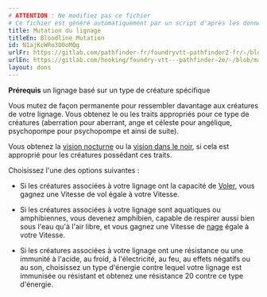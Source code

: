 ```yaml
---
# ATTENTION : Ne modifiez pas ce fichier
# Ce fichier est généré automatiquement par un script d'après les données du module Foundry VTT officiel et de sa traduction
title: Mutation du lignage
titleEn: Bloodline Mutation
id: N1ajKcWRo3O0oMQg
urlFr: https://gitlab.com/pathfinder-fr/foundryvtt-pathfinder2-fr/-/blob/master/data/feats/N1ajKcWRo3O0oMQg.htm
urlEn: https://gitlab.com/hooking/foundry-vtt---pathfinder-2e/-/blob/master/packs/data/feats.db/bloodline-mutation.json
layout: dons
---
```

**Prérequis** un lignage basé sur un type de créature spécifique

Vous mutez de façon permanente pour ressembler davantage aux créatures de votre lignage. Vous obtenez le ou les traits appropriés pour ce type de créatures (aberration pour aberrant, ange et céleste pour angélique, psychopompe pour psychopompe et ainsi de suite).

Vous obtenez la [vision nocturne](../capacités-ascendances/vision-nocturne.md) ou la [vision dans le noir](../capacités-ascendances/vision-dans-le-noir.md), si cela est approprié pour les créatures possédant ces traits.

Choisissez l'une des options suivantes :

- Si les créatures associées à votre lignage ont la capacité de [Voler](../actions/voler.md), vous gagnez une Vitesse de vol égale à votre Vitesse.
- Si les créatures associées à votre lignage sont aquatiques ou amphibiennes, vous devenez amphibien, capable de respirer aussi bien sous l'eau qu'à l'air libre, et vous gagnez une Vitesse de [nage](../actions/nager.md) égale à votre Vitesse.

- Si les créatures associées à votre lignage ont une résistance ou une immunité à l'acide, au froid, à l'électricité, au feu, au effets négatifs ou au son, choisissez un type d'énergie contre lequel votre lignage est immunisée ou résistant et obtenez une résistance 20 contre ce type d'énergie.
